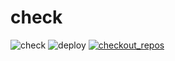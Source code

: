 # check
![check](https://github.com/jillkass/check/workflows/check/badge.svg)
![deploy](https://github.com/jillkass/check/workflows/deploy/badge.svg)
[![checkout_repos](https://github.com/jillkass/check/actions/workflows/checkout_repos.yml/badge.svg)](https://github.com/jillkass/check/actions/workflows/checkout_repos.yml)
